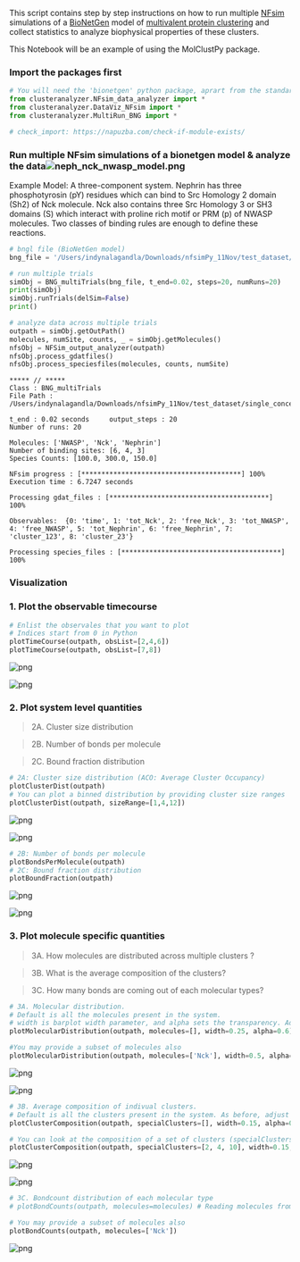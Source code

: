 This script contains step by step instructions on how to run multiple [NFsim](http://michaelsneddon.net/nfsim/) simulations of a [BioNetGen](https://bionetgen.org/) model of [multivalent protein clustering](https://elifesciences.org/articles/67176) and collect statistics to analyze biophysical properties of these clusters.

This Notebook will be an example of using the MolClustPy package.

###  Import the packages first 


```python
# You will need the 'bionetgen' python package, aprart from the standard ones like numpy, matplotlib and pandas. 
from clusteranalyzer.NFsim_data_analyzer import *
from clusteranalyzer.DataViz_NFsim import * 
from clusteranalyzer.MultiRun_BNG import * 

# check_import: https://napuzba.com/check-if-module-exists/
```

### Run multiple NFsim simulations of a bionetgen model & analyze the data![neph_nck_nwasp_model.png](attachment:neph_nck_nwasp_model.png)
Example Model: A three-component system. Nephrin has three phosphotyrosin (pY) residues which can bind to Src Homology 2 domain (Sh2) of Nck molecule. Nck also contains three Src Homology 3 or SH3 domains (S) which interact with proline rich motif or PRM (p) of NWASP molecules. Two classes of binding rules are enough to define these reactions.  


```python
# bngl file (BioNetGen model) 
bng_file = '/Users/indynalagandla/Downloads/nfsimPy_11Nov/test_dataset/single_concentration_file/neph_nck_nwasp_10_30_15uM.bngl'

# run multiple trials
simObj = BNG_multiTrials(bng_file, t_end=0.02, steps=20, numRuns=20)
print(simObj)
simObj.runTrials(delSim=False)
print()

# analyze data across multiple trials
outpath = simObj.getOutPath()
molecules, numSite, counts, _ = simObj.getMolecules()
nfsObj = NFSim_output_analyzer(outpath)
nfsObj.process_gdatfiles()
nfsObj.process_speciesfiles(molecules, counts, numSite)
```

    
    ***** // ***** 
    Class : BNG_multiTrials
    File Path : /Users/indynalagandla/Downloads/nfsimPy_11Nov/test_dataset/single_concentration_file/neph_nck_nwasp_10_30_15uM.bngl
    
    t_end : 0.02 seconds 	 output_steps : 20
    Number of runs: 20
    
    Molecules: ['NWASP', 'Nck', 'Nephrin']
    Number of binding sites: [6, 4, 3]
    Species Counts: [100.0, 300.0, 150.0]
    
    NFsim progress : [****************************************] 100%
    Execution time : 6.7247 seconds
    
    Processing gdat_files : [****************************************] 100%
    
    Observables:  {0: 'time', 1: 'tot_Nck', 2: 'free_Nck', 3: 'tot_NWASP', 4: 'free_NWASP', 5: 'tot_Nephrin', 6: 'free_Nephrin', 7: 'cluster_123', 8: 'cluster_23'}
    
    Processing species_files : [****************************************] 100%


### Visualization

### 1. Plot the observable timecourse


```python
# Enlist the observales that you want to plot
# Indices start from 0 in Python 
plotTimeCourse(outpath, obsList=[2,4,6])
plotTimeCourse(outpath, obsList=[7,8])
```


    
![png](output_7_0.png)
    



    
![png](output_7_1.png)
    


### 2. Plot system level quantities

> 2A. Cluster size distribution

> 2B. Number of bonds per molecule

> 2C. Bound fraction distribution


```python
# 2A: Cluster size distribution (ACO: Average Cluster Occupancy)
plotClusterDist(outpath)
# You can plot a binned distribution by providing cluster size ranges
plotClusterDist(outpath, sizeRange=[1,4,12])
```


    
![png](output_9_0.png)
    



    
![png](output_9_1.png)
    



```python
# 2B: Number of bonds per molecule
plotBondsPerMolecule(outpath)
# 2C: Bound fraction distribution
plotBoundFraction(outpath)
```


    
![png](output_10_0.png)
    



    
![png](output_10_1.png)
    


### 3. Plot molecule specific quantities

> 3A. How molecules are distributed across multiple clusters ?

> 3B. What is the average composition of the clusters? 

> 3C. How many bonds are coming out of each molecular types?



```python
# 3A. Molecular distribution.
# Default is all the molecules present in the system. 
# width is barplot width parameter, and alpha sets the transparency. Adjust these for visual clarity.
plotMolecularDistribution(outpath, molecules=[], width=0.25, alpha=0.6)

#You may provide a subset of molecules also
plotMolecularDistribution(outpath, molecules=['Nck'], width=0.5, alpha=0.8)
```


    
![png](output_12_0.png)
    



    
![png](output_12_1.png)
    



```python
# 3B. Average composition of indivual clusters. 
# Default is all the clusters present in the system. As before, adjust width and transparency (alpha) for visual clarity.
plotClusterComposition(outpath, specialClusters=[], width=0.15, alpha=0.5)

# You can look at the composition of a set of clusters (specialClusters) also
plotClusterComposition(outpath, specialClusters=[2, 4, 10], width=0.15, alpha=0.7)
```


    
![png](output_13_0.png)
    



    
![png](output_13_1.png)
    



```python
# 3C. Bondcount distribution of each molecular type 
# plotBondCounts(outpath, molecules=molecules) # Reading molecules from previous block

# You may provide a subset of molecules also
plotBondCounts(outpath, molecules=['Nck'])
```


    
![png](output_14_0.png)
    



```python

```
